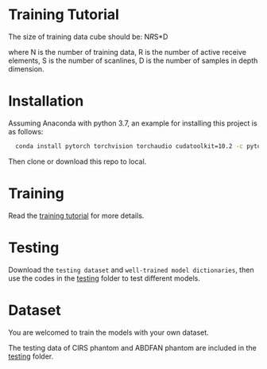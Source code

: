 # Training Tutorial

The size of training data cube should be: N*R*S*D

where N is the number of training data, R is the number of active receive elements, S is the number of scanlines, D is the number of samples in depth dimension.



# Installation

Assuming Anaconda with python 3.7, an example for installing this project is as follows:
``` Bash
  conda install pytorch torchvision torchaudio cudatoolkit=10.2 -c pytorch
```
Then clone or download this repo to local.

# Training

Read the [training tutorial]() for more details.

# Testing

Download the `testing dataset` and `well-trained model dictionaries`, then use the codes in the [testing](https://github.com/PickleJerry/Flexible_Array_DNN/tree/main/testing) folder to test different models.

# Dataset

You are welcomed to train the models with your own dataset.

The testing data of CIRS phantom and ABDFAN phantom are included in the [testing](https://github.com/PickleJerry/Flexible_Array_DNN/tree/main/testing) folder.
